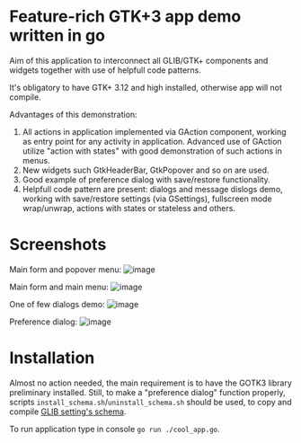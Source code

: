Feature-rich GTK+3 app demo written in go
=================================================

Aim of this application to interconnect all GLIB/GTK+ components and widgets together
with use of helpfull code patterns.

It's obligatory to have GTK+ 3.12 and high installed, otherwise app will not compile.

Advantages of this demonstration:
1) All actions in application implemented via GAction component, working as entry point
for any activity in application. Advanced use of GAction utilize "action with states" with good
demonstration of such actions in menus.
2) New widgets such GtkHeaderBar, GtkPopover and so on are used.
3) Good example of preference dialog with save/restore functionality.
4) Helpfull code pattern are present: dialogs and message dislogs demo,
working with save/restore settings (via GSettings),
fullscreen mode wrap/unwrap, actions with states or stateless and others.

Screenshots
===========
Main form and popover menu:
![image](https://raw.github.com/d2r2/gotk3/master/examples/cool_app/docs/cool_app_screen_1.png)

Main form and main menu:
![image](https://raw.github.com/d2r2/gotk3/master/examples/cool_app/docs/cool_app_screen_2.png)

One of few dialogs demo:
![image](https://raw.github.com/d2r2/gotk3/master/examples/cool_app/docs/cool_app_screen_3.png)

Preference dialog:
![image](https://raw.github.com/d2r2/gotk3/master/examples/cool_app/docs/cool_app_screen_4.png)


Installation
============

Almost no action needed, the main requirement is to have the GOTK3 library preliminary installed.
Still, to make a "preference dialog" function properly, scripts `install_schema.sh`/`uninstall_schema.sh`
should be used, to copy and compile [GLIB setting's schema](https://developer.gnome.org/GSettings/).

To run application type in console `go run ./cool_app.go`.
